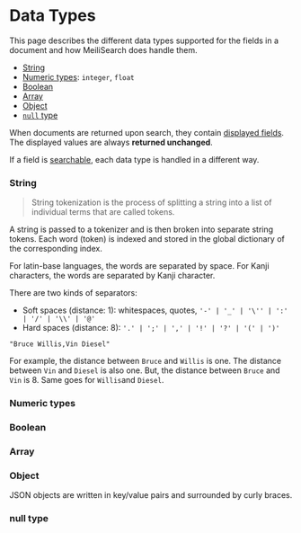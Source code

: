 # Data Types

This page describes the different data types supported for the fields in a document and how MeiliSearch does handle them.

- [String](/guides/advanced_guides/datatypes.md#string)
- [Numeric types](/guides/advanced_guides/datatypes.md#numeric-types): `integer`, `float`
- [Boolean](/guides/advanced_guides/datatypes.md#boolean)
- [Array](/guides/advanced_guides/datatypes.md#array)
- [Object](/guides/advanced_guides/datatypes.md#object)
- [`null` type](/guides/advanced_guides/datatypes.md#null-type)

When documents are returned upon search, they contain [displayed fields](/guides/advanced_guides/field_properties.md#displayed-fields). The displayed values are always **returned unchanged**.

If a field is [searchable](/guides/advanced_guides/field_properties.md#searchable-fields), each data type is handled in a different way.

### String

> String tokenization is the process of splitting a string into a list of individual terms that are called tokens.

A string is passed to a tokenizer and is then broken into separate string tokens. Each word (token) is indexed and stored in the global dictionary of the corresponding index.

For latin-base languages, the words are separated by space.
For Kanji characters, the words are separated by Kanji character.

There are two kinds of separators:
- Soft spaces (distance: 1): whitespaces, quotes, `'-' | '_' | '\'' | ':' | '/' | '\\' | '@'`
- Hard spaces (distance: 8): `'.' | ';' | ',' | '!' | '?' | '(' | ')'`

```
"Bruce Willis,Vin Diesel"
```
For example, the distance between `Bruce` and `Willis` is one. The distance between `Vin` and `Diesel` is also one. But, the distance between `Bruce` and `Vin` is 8. Same goes for `Willis`and `Diesel`.

### Numeric types

### Boolean

### Array

### Object

JSON objects are written in key/value pairs and surrounded by curly braces.

### null type
